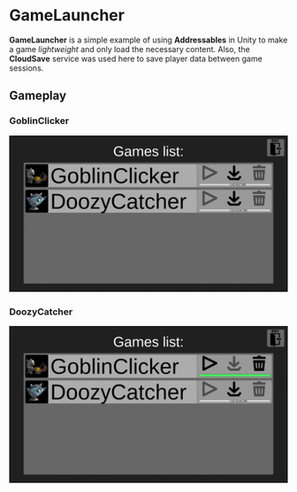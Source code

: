 # GameLauncher

**GameLauncher** is a simple example of using **Addressables** in Unity to make a game *lightweight* and only load the necessary content. Also, the **CloudSave** service was used here to save player data between game sessions.

## Gameplay

### GoblinClicker
![GoblinClicker](GoblinClickerGameplay.gif)

### DoozyCatcher
![DoozyCatcher](DoozyCatcherGameplay.gif)
